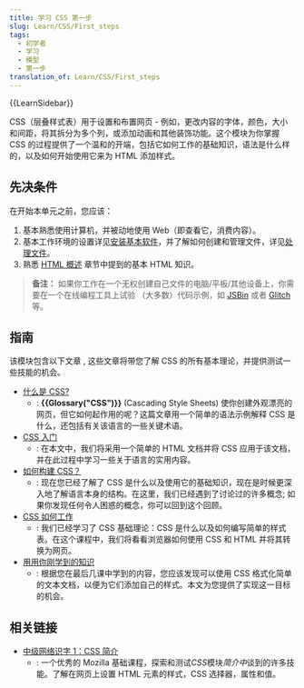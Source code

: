 ```yaml
---
title: 学习 CSS 第一步
slug: Learn/CSS/First_steps
tags:
  - 初学者
  - 学习
  - 模型
  - 第一步
translation_of: Learn/CSS/First_steps
---
```

{{LearnSidebar}}

CSS（层叠样式表）用于设置和布置网页 - 例如，更改内容的字体，颜色，大小和间距，将其拆分为多个列，或添加动画和其他装饰功能。这个模块为你掌握 CSS 的过程提供了一个温和的开端，包括它如何工作的基础知识，语法是什么样的，以及如何开始使用它来为 HTML 添加样式。

## 先决条件

在开始本单元之前，您应该：

1.  基本熟悉使用计算机，并被动地使用 Web（即查看它，消费内容）。
2.  基本工作环境的设置详见[安装基本软件](/zh-CN/docs/Learn/Getting_started_with_the_web/Installing_basic_software)，并了解如何创建和管理文件，详见[处理文件](/zh-CN/docs/Learn/Getting_started_with_the_web/Dealing_with_files)。
3.  熟悉 [HTML 概述](/zh-CN/docs/Learn/HTML/Introduction_to_HTML) 章节中提到的基本 HTML 知识。

> **备注：** 如果你工作在一个无权创建自己文件的电脑/平板/其他设备上，你需要在一个在线编程工具上试验 （大多数）代码示例，如 [JSBin](http://jsbin.com/) 或者 [Glitch](https://glitch.com/) 等。

## 指南

该模块包含以下文章 , 这些文章将带您了解 CSS 的所有基本理论，并提供测试一些技能的机会。

- [什么是 CSS?](/zh-CN/docs/Learn/CSS/First_steps/What_is_CSS)
  - : **{{Glossary("CSS")}}** (Cascading Style Sheets) 使你创建外观漂亮的网页，但它如何起作用的呢？这篇文章用一个简单的语法示例解释 CSS 是什么，还包括有关该语言的一些关键术语。
- [CSS 入门](/zh-CN/docs/Learn/CSS/First_steps/Getting_started)
  - : 在本文中，我们将采用一个简单的 HTML 文档并将 CSS 应用于该文档，并在此过程中学习一些关于语言的实用内容。
- [如何构建 CSS？](/zh-CN/docs/Learn/CSS/First_steps/How_CSS_is_structured)
  - : 现在您已经了解了 CSS 是什么以及使用它的基础知识，现在是时候更深入地了解语言本身的结构。在这里，我们已经遇到了讨论过的许多概念; 如果你发现任何令人困惑的概念，你可以回到这个回顾。
- [CSS 如何工作](/zh-CN/docs/Learn/CSS/First_steps/How_CSS_works)
  - : 我们已经学习了 CSS 基础理论：CSS 是什么以及如何编写简单的样式表。在这个课程中，我们将看看浏览器如何使用 CSS 和 HTML 并将其转换为网页。
- [用用你刚学到的知识](/zh-CN/docs/Learn/CSS/First_steps/Styling_a_biography_page)
  - : 根据您在最后几课中学到的内容，您应该发现可以使用 CSS 格式化简单的文本文档，以便为它们添加自己的样式。本文为您提供了实现这一目标的机会。

## 相关链接

- [中级网络识字 1：CSS 简介](https://teach.mozilla.org/activities/intermediate-web-lit/)
  - : 一个优秀的 Mozilla 基础课程，探索和测试*CSS*模块*简介中*谈到的许多技能。了解在网页上设置 HTML 元素的样式，CSS 选择器，属性和值。
